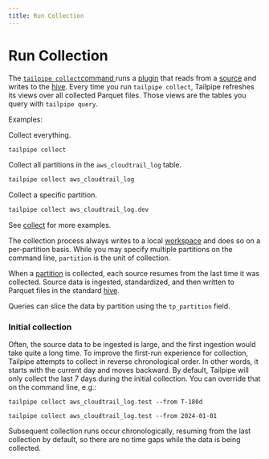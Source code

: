 ```yaml
---
title: Run Collection
---
```


# Run Collection

The [`tailpipe collect`command ](/docs/reference/cli/collect) runs a [plugin](/docs/collect/plugins) that reads from a [source](/docs/manage/source) and writes to the [hive](/docs/collect/configure#hive-partitioning). Every time you run `tailpipe collect`, Tailpipe refreshes its views over all collected Parquet files. Those views are the tables you query with `tailpipe query`.

Examples:

Collect everything.

```bash
tailpipe collect
```

Collect all partitions in the `aws_cloudtrail_log` table.

```bash
tailpipe collect aws_cloudtrail_log
```

Collect a specific partition.

```bash
tailpipe collect aws_cloudtrail_log.dev
```

See [collect](/docs/reference/cli/collect) for more examples.


The collection process always writes to a local [workspace](/docs/manage/workspace) and does so on a per-partition basis.  While you may specify multiple partitions on the command line, `partition` is the unit of collection.

<!--
A partition day is the atomic unit of work; the partition collection succeeds or fails for all sources for a given day, and if it fails, it rolls everything back for that day.
-->

When a [partition](/docs/manage/partition) is collected, each source resumes from the last time it was collected. Source data is ingested, standardized, and then written to Parquet files in the standard [hive](/docs/collect/configure#hive-partitioning).

Queries can slice the data by partition using the `tp_partition` field.

### Initial collection

Often, the source data to be ingested is large, and the first ingestion would take quite a long time. To improve the first-run experience for collection, Tailpipe attempts to collect in reverse chronological order. In other words, it starts with the current day and moves backward.  By default, Tailpipe will only collect the last 7 days during the initial collection.  You can override that on the command line, e.g.:

```
tailpipe collect aws_cloudtrail_log.test --from T-180d
```

```
tailpipe collect aws_cloudtrail_log.test --from 2024-01-01
```

Subsequent collection runs occur chronologically, resuming from the last collection by default, so there are no time gaps while the data is being collected.

<!--
- The data is available for querying even while partition collection is still occurring.
-->

